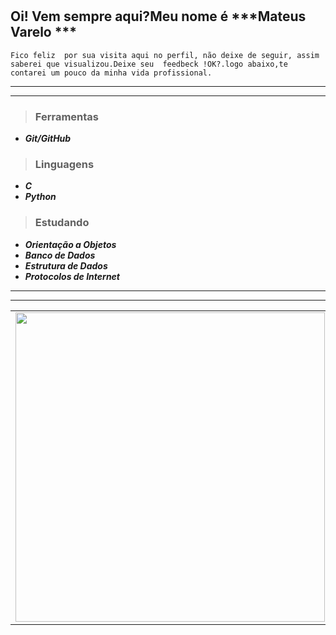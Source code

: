 #
 ## Oi! Vem sempre aqui?Meu nome é ***Mateus Varelo *** 

    
    Fico feliz  por sua visita aqui no perfil, não deixe de seguir, assim saberei que visualizou.Deixe seu  feedbeck !OK?.logo abaixo,te contarei um pouco da minha vida profissional.
      
  ----
  ----
  > ### __Ferramentas__
* ___Git/GitHub___


> ### __Linguagens__
* ___C___
* ___Python___

> ### __Estudando__
*  ___Orientação a Objetos___
*  ___Banco de Dados___
*  ___Estrutura de Dados___   
*  ___Protocolos de Internet___

  --------
  --------
<center>
<table>
    <tr>
          <td><img width="495px" align="left" src="https://github-readme-stats.vercel.app/api?username=mateusvarelo&theme=blue-green"/></td>
          <td><img width="400px" align="left" src="https://github-readme-stats.vercel.app/api/top-langs/?username=mateusvarelo&hide=html&layout=compact&theme=blue-green" /></td>
     </tr>   
</table>
</center> 

    